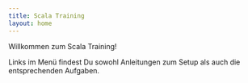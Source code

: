 ```yaml
---
title: Scala Training
layout: home
---
```


Willkommen zum Scala Training!

Links im Menü findest Du sowohl Anleitungen zum Setup als auch die entsprechenden Aufgaben.